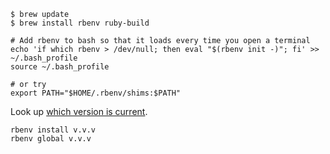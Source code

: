     $ brew update
    $ brew install rbenv ruby-build

    # Add rbenv to bash so that it loads every time you open a terminal
    echo 'if which rbenv > /dev/null; then eval "$(rbenv init -)"; fi' >> ~/.bash_profile
    source ~/.bash_profile
    
    # or try
    export PATH="$HOME/.rbenv/shims:$PATH"

Look up [which version is current](https://www.ruby-lang.org/en/downloads/releases/).

    rbenv install v.v.v
    rbenv global v.v.v
